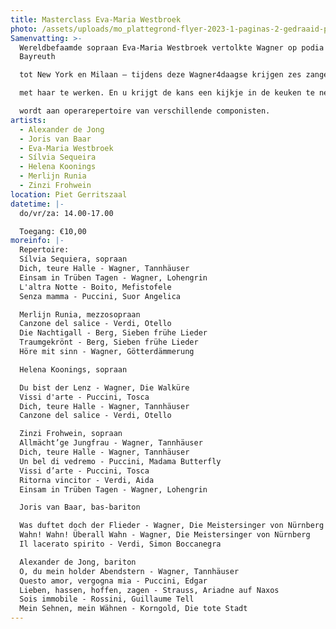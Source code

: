 ```yaml
---
title: Masterclass Eva-Maria Westbroek
photo: /assets/uploads/mo_plattegrond-flyer-2023-1-paginas-2-gedraaid-pdf.jpg
Samenvatting: >-
  Wereldbefaamde sopraan Eva-Maria Westbroek vertolkte Wagner op podia van
  Bayreuth

  tot New York en Milaan – tijdens deze Wagner4daagse krijgen zes zangers de kans om

  met haar te werken. En u krijgt de kans een kijkje in de keuken te nemen, waar gewerkt

  wordt aan operarepertoire van verschillende componisten.
artists:
  - Alexander de Jong
  - Joris van Baar
  - Eva-Maria Westbroek
  - Sílvia Sequeira
  - Helena Koonings
  - Merlijn Runia
  - Zinzi Frohwein
location: Piet Gerritszaal
datetime: |-
  do/vr/za: 14.00-17.00

  Toegang: €10,00
moreinfo: |-
  Repertoire:
  Sílvia Sequiera, sopraan
  Dich, teure Halle - Wagner, Tannhäuser
  Einsam in Trüben Tagen - Wagner, Lohengrin
  L'altra Notte - Boito, Mefistofele
  Senza mamma - Puccini, Suor Angelica

  Merlijn Runia, mezzosopraan
  Canzone del salice - Verdi, Otello
  Die Nachtigall - Berg, Sieben frühe Lieder
  Traumgekrönt - Berg, Sieben frühe Lieder
  Höre mit sinn - Wagner, Götterdämmerung

  Helena Koonings, sopraan

  Du bist der Lenz - Wagner, Die Walküre
  Vissi d'arte - Puccini, Tosca
  Dich, teure Halle - Wagner, Tannhäuser
  Canzone del salice - Verdi, Otello

  Zinzi Frohwein, sopraan
  Allmächt’ge Jungfrau - Wagner, Tannhäuser
  Dich, teure Halle - Wagner, Tannhäuser
  Un bel di vedremo - Puccini, Madama Butterfly
  Vissi d’arte - Puccini, Tosca
  Ritorna vincitor - Verdi, Aida
  Einsam in Trüben Tagen - Wagner, Lohengrin

  Joris van Baar, bas-bariton

  Was duftet doch der Flieder - Wagner, Die Meistersinger von Nürnberg
  Wahn! Wahn! Überall Wahn - Wagner, Die Meistersinger von Nürnberg
  Il lacerato spirito - Verdi, Simon Boccanegra

  Alexander de Jong, bariton
  O, du mein holder Abendstern - Wagner, Tannhäuser
  Questo amor, vergogna mia - Puccini, Edgar
  Lieben, hassen, hoffen, zagen - Strauss, Ariadne auf Naxos
  Sois immobile - Rossini, Guillaume Tell
  Mein Sehnen, mein Wähnen - Korngold, Die tote Stadt
---
```

